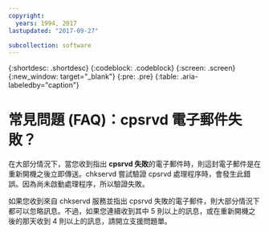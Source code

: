 ```yaml
---
copyright:
  years: 1994, 2017
lastupdated: "2017-09-27"

subcollection: software
---
```

{:shortdesc: .shortdesc}
{:codeblock: .codeblock}
{:screen: .screen}
{:new_window: target="_blank"}
{:pre: .pre}
{:table: .aria-labeledby="caption"}
# 常見問題 (FAQ)：cpsrvd 電子郵件失敗？

在大部分情況下，當您收到指出 **cpsrvd 失敗**的電子郵件時，則這封電子郵件是在重新開機之後立即傳送。chkservd 嘗試驗證 cpsrvd 處理程序時，會發生此錯誤。因為尚未啟動處理程序，所以驗證失敗。

如果您收到來自 chkservd 服務並指出 cpsrvd 失敗的電子郵件，則大部分情況下都可以忽略訊息。不過，如果您連續收到其中 5 則以上的訊息，或在重新開機之後的那天收到 4 則以上的訊息，請開立支援問題單。

